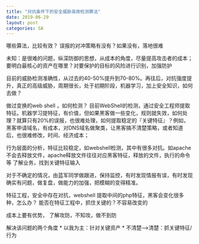 ```yaml
---
title: "对抗条件下的安全威胁高效检测算法"
date: 2019-06-29
layout: post
categories: SA
---
```


哪些算法，比较有效？
误报的对冲策略有没有？如果没有，落地很难

未知：是很难的问题，纵深防御的思想，从成本的角度，尽量提高攻击者的成本；
要明白最核心的资产在哪里？对要保护的目标的风险进行识别，加强防护

目前的威胁检测准确性，从过去的40-50%提升到70-80%。再往后，对抗强度提升，真正的高级威胁，周期很长，处于初期阶段，机器学习，加上安全知识，如何去做？

做过变换的web shell ，如何检测？
目前WebShell的检测，通过安全工程师提取特征。机器学习提特征，有价值，但如果黑客做一些变化，规则就失效，如何处理？就算只有20%的误报，也很难处理，如何提取稳定的『关键特征』？例如，黑客申请域名，有成本，对DNS域名做聚类，让黑客搞不清楚策略，或者知道后，也很难修改，时间、经济成本；

行为层面的分析，特征比较稳定，如webshell检测，其中有很多对抗。如apache不会去释放文件，apache释放文件往往对应黑客特征，释放的文件，执行的命令等
了解业务，找到关键特征输入

对于不确定的情况，由蓝军同学做跟进，保持监控，有时发现情报有误，有时发现确实有问题，做复盘，做能力的加强，把模糊的变得精准。


特征工程，安全中存在对抗，webshell 提取中间的php特征，黑客会变化很多种，怎么办？
能否在特征工程中，抓住关键的？不容易改变的

成本上要有优势，
了解攻防，不知攻，做不到防

解决该问题的两个角度
	*
以我为主：针对关键资产
	*
不清楚-->清楚：抓关键特征/行为

